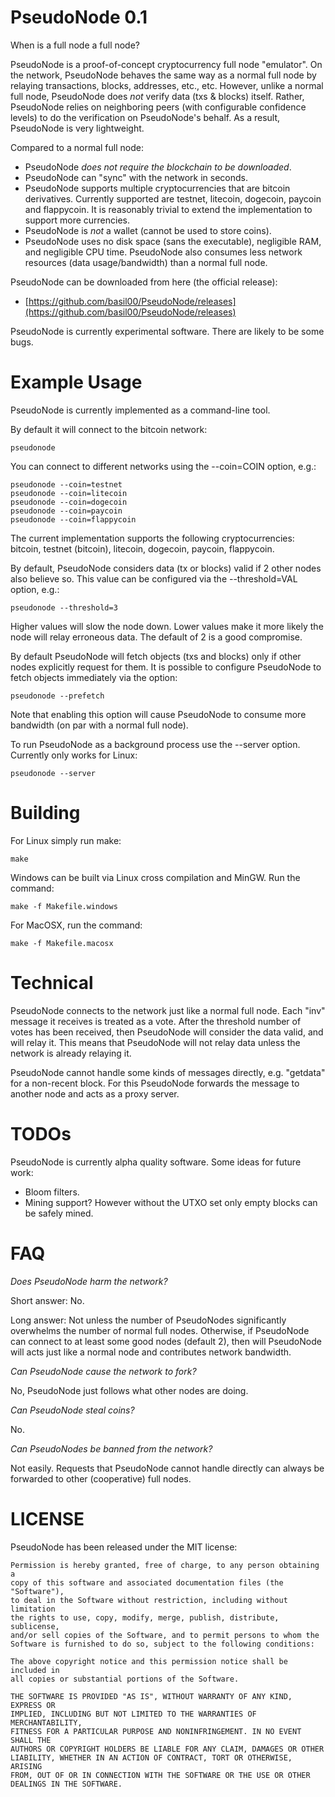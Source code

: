 PseudoNode 0.1
==============

When is a full node a full node?

PseudoNode is a proof-of-concept cryptocurrency full node "emulator".  On the
network, PseudoNode behaves the same way as a normal full node by relaying
transactions, blocks, addresses, etc., etc.  However, unlike a normal full
node, PseudoNode does *not* verify data (txs & blocks) itself.  Rather,
PseudoNode relies on neighboring peers (with configurable confidence levels)
to do the verification on PseudoNode's behalf.  As a result, PseudoNode is
very lightweight.

Compared to a normal full node:

* PseudoNode *does not require the blockchain to be downloaded*.
* PseudoNode can "sync" with the network in seconds.
* PseudoNode supports multiple cryptocurrencies that are bitcoin derivatives.
  Currently supported are testnet, litecoin, dogecoin, paycoin and flappycoin.
  It is reasonably trivial to extend the implementation to support more
  currencies.
* PseudoNode is *not* a wallet (cannot be used to store coins).
* PseudoNode uses no disk space (sans the executable), negligible RAM, and
  negligible CPU time.  PseudoNode also consumes less network resources
  (data usage/bandwidth) than a normal full node.

PseudoNode can be downloaded from here (the official release):

* [https://github.com/basil00/PseudoNode/releases](https://github.com/basil00/PseudoNode/releases)

PseudoNode is currently experimental software.  There are likely to be some
bugs.

Example Usage
=============

PseudoNode is currently implemented as a command-line tool.

By default it will connect to the bitcoin network:

    pseudonode

You can connect to different networks using the --coin=COIN option, e.g.:

    pseudonode --coin=testnet
    pseudonode --coin=litecoin
    pseudonode --coin=dogecoin
    pseudonode --coin=paycoin
    pseudonode --coin=flappycoin

The current implementation supports the following cryptocurrencies: bitcoin,
testnet (bitcoin), litecoin, dogecoin, paycoin, flappycoin.

By default, PseudoNode considers data (tx or blocks) valid if 2 other nodes
also believe so.  This value can be configured via the --threshold=VAL option,
e.g.:

    pseudonode --threshold=3

Higher values will slow the node down.  Lower values make it more likely the
node will relay erroneous data.  The default of 2 is a good compromise.

By default PseudoNode will fetch objects (txs and blocks) only if other nodes
explicitly request for them.  It is possible to configure PseudoNode to fetch
objects immediately via the option:

    pseudonode --prefetch

Note that enabling this option will cause PseudoNode to consume more bandwidth
(on par with a normal full node).

To run PseudoNode as a background process use the --server option.  Currently
only works for Linux:

    pseudonode --server

Building
========

For Linux simply run make:

    make

Windows can be built via Linux cross compilation and MinGW.  Run the command:

    make -f Makefile.windows

For MacOSX, run the command:

    make -f Makefile.macosx

Technical
=========

PseudoNode connects to the network just like a normal full node.  Each "inv"
message it receives is treated as a vote.  After the threshold number of votes
has been received, then PseudoNode will consider the data valid, and will
relay it.  This means that PseudoNode will not relay data unless the network
is already relaying it.

PseudoNode cannot handle some kinds of messages directly, e.g. "getdata" for a
non-recent block.  For this PseudoNode forwards the message to another node
and acts as a proxy server.

TODOs
=====

PseudoNode is currently alpha quality software.  Some ideas for future work:

* Bloom filters.
* Mining support?  However without the UTXO set only empty blocks can be
  safely mined.

FAQ
===

*Does PseudoNode harm the network?*

Short answer: No.

Long answer: Not unless the number of PseudoNodes significantly overwhelms the
number of normal full nodes.  Otherwise, if PseudoNode can connect to at least
some good nodes (default 2), then will PseudoNode will acts just like a normal
node and contributes network bandwidth.

*Can PseudoNode cause the network to fork?*

No, PseudoNode just follows what other nodes are doing.

*Can PseudoNode steal coins?*

No.

*Can PseudoNodes be banned from the network?*

Not easily.  Requests that PseudoNode cannot handle directly can always be
forwarded to other (cooperative) full nodes.

LICENSE
=======

PseudoNode has been released under the MIT license:

    Permission is hereby granted, free of charge, to any person obtaining a
    copy of this software and associated documentation files (the "Software"),
    to deal in the Software without restriction, including without limitation
    the rights to use, copy, modify, merge, publish, distribute, sublicense,
    and/or sell copies of the Software, and to permit persons to whom the
    Software is furnished to do so, subject to the following conditions:
    
    The above copyright notice and this permission notice shall be included in
    all copies or substantial portions of the Software.
    
    THE SOFTWARE IS PROVIDED "AS IS", WITHOUT WARRANTY OF ANY KIND, EXPRESS OR
    IMPLIED, INCLUDING BUT NOT LIMITED TO THE WARRANTIES OF MERCHANTABILITY,
    FITNESS FOR A PARTICULAR PURPOSE AND NONINFRINGEMENT. IN NO EVENT SHALL THE
    AUTHORS OR COPYRIGHT HOLDERS BE LIABLE FOR ANY CLAIM, DAMAGES OR OTHER
    LIABILITY, WHETHER IN AN ACTION OF CONTRACT, TORT OR OTHERWISE, ARISING
    FROM, OUT OF OR IN CONNECTION WITH THE SOFTWARE OR THE USE OR OTHER
    DEALINGS IN THE SOFTWARE.

